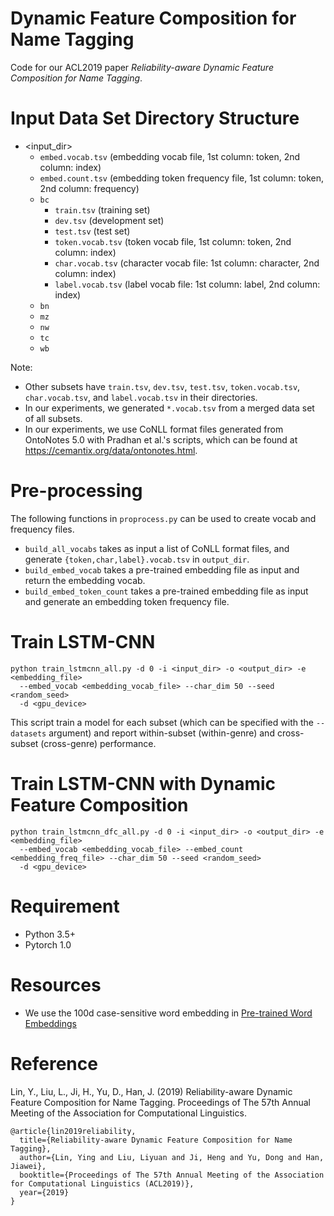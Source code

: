 # Dynamic Feature Composition for Name Tagging

Code for our ACL2019 paper _Reliability-aware Dynamic Feature Composition for Name Tagging_.

# Input Data Set Directory Structure
- <input_dir>
  - `embed.vocab.tsv`    (embedding vocab file, 1st column: token, 2nd column: index)
  - `embed.count.tsv`    (embedding token frequency file, 1st column: token, 2nd column: frequency)
  - `bc`
    - `train.tsv`        (training set)
    - `dev.tsv`          (development set)
    - `test.tsv`         (test set)
    - `token.vocab.tsv`  (token vocab file, 1st column: token, 2nd column: index)
    - `char.vocab.tsv`   (character vocab file: 1st column: character, 2nd column: index)
    - `label.vocab.tsv`  (label vocab file: 1st column: label, 2nd column: index)
  - `bn`
  - `mz`
  - `nw` 
  - `tc`
  - `wb`

Note:
- Other subsets have `train.tsv`, `dev.tsv`, `test.tsv`, `token.vocab.tsv`, `char.vocab.tsv`, and `label.vocab.tsv` in their directories.
- In our experiments, we generated `*.vocab.tsv` from a merged data set of all subsets.
- In our experiments, we use CoNLL format files generated from OntoNotes 5.0 with Pradhan et al.'s scripts, which can be found at https://cemantix.org/data/ontonotes.html.

# Pre-processing
The following functions in `proprocess.py` can be used to create vocab and frequency files.
- `build_all_vocabs` takes as input a list of CoNLL format files, and generate `{token,char,label}.vocab.tsv` in `output_dir`.
- `build_embed_vocab` takes a pre-trained embedding file as input and return the embedding vocab.
- `build_embed_token_count` takes a pre-trained embedding file as input and generate an embedding token frequency file.

# Train LSTM-CNN

```
python train_lstmcnn_all.py -d 0 -i <input_dir> -o <output_dir> -e <embedding_file>
  --embed_vocab <embedding_vocab_file> --char_dim 50 --seed <random_seed>
  -d <gpu_device>
```

This script train a model for each subset (which can be specified with the `--datasets` argument) and report within-subset (within-genre) and cross-subset (cross-genre) performance.

# Train LSTM-CNN with Dynamic Feature Composition

```
python train_lstmcnn_dfc_all.py -d 0 -i <input_dir> -o <output_dir> -e <embedding_file>
  --embed_vocab <embedding_vocab_file> --embed_count <embedding_freq_file> --char_dim 50 --seed <random_seed>
  -d <gpu_device>
```

# Requirement
+ Python 3.5+
+ Pytorch 1.0

# Resources
+ We use the 100d case-sensitive word embedding in [Pre-trained Word Embeddings](http://www.limteng.com/research/2018/05/14/pretrained-word-embeddings.html)

# Reference
Lin, Y., Liu, L., Ji, H., Yu, D., Han, J. (2019) Reliability-aware Dynamic Feature Composition for Name Tagging. Proceedings of The 57th Annual Meeting of the Association for Computational Linguistics.

```
@article{lin2019reliability,
  title={Reliability-aware Dynamic Feature Composition for Name Tagging},
  author={Lin, Ying and Liu, Liyuan and Ji, Heng and Yu, Dong and Han, Jiawei},
  booktitle={Proceedings of The 57th Annual Meeting of the Association for Computational Linguistics (ACL2019)},
  year={2019}
}
```
